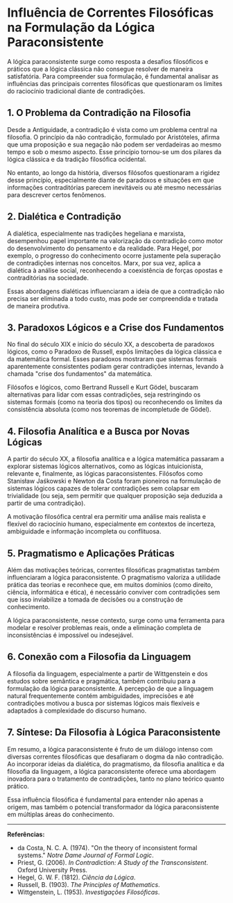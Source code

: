 
# Influência de Correntes Filosóficas na Formulação da Lógica Paraconsistente

A lógica paraconsistente surge como resposta a desafios filosóficos e práticos que a lógica clássica não consegue resolver de maneira satisfatória. Para compreender sua formulação, é fundamental analisar as influências das principais correntes filosóficas que questionaram os limites do raciocínio tradicional diante de contradições.

## 1. O Problema da Contradição na Filosofia

Desde a Antiguidade, a contradição é vista como um problema central na filosofia. O princípio da não contradição, formulado por Aristóteles, afirma que uma proposição e sua negação não podem ser verdadeiras ao mesmo tempo e sob o mesmo aspecto. Esse princípio tornou-se um dos pilares da lógica clássica e da tradição filosófica ocidental.

No entanto, ao longo da história, diversos filósofos questionaram a rigidez desse princípio, especialmente diante de paradoxos e situações em que informações contraditórias parecem inevitáveis ou até mesmo necessárias para descrever certos fenômenos.

## 2. Dialética e Contradição

A dialética, especialmente nas tradições hegeliana e marxista, desempenhou papel importante na valorização da contradição como motor do desenvolvimento do pensamento e da realidade. Para Hegel, por exemplo, o progresso do conhecimento ocorre justamente pela superação de contradições internas nos conceitos. Marx, por sua vez, aplica a dialética à análise social, reconhecendo a coexistência de forças opostas e contraditórias na sociedade.

Essas abordagens dialéticas influenciaram a ideia de que a contradição não precisa ser eliminada a todo custo, mas pode ser compreendida e tratada de maneira produtiva.

## 3. Paradoxos Lógicos e a Crise dos Fundamentos

No final do século XIX e início do século XX, a descoberta de paradoxos lógicos, como o Paradoxo de Russell, expôs limitações da lógica clássica e da matemática formal. Esses paradoxos mostraram que sistemas formais aparentemente consistentes podiam gerar contradições internas, levando à chamada "crise dos fundamentos" da matemática.

Filósofos e lógicos, como Bertrand Russell e Kurt Gödel, buscaram alternativas para lidar com essas contradições, seja restringindo os sistemas formais (como na teoria dos tipos) ou reconhecendo os limites da consistência absoluta (como nos teoremas de incompletude de Gödel).

## 4. Filosofia Analítica e a Busca por Novas Lógicas

A partir do século XX, a filosofia analítica e a lógica matemática passaram a explorar sistemas lógicos alternativos, como as lógicas intuicionista, relevante e, finalmente, as lógicas paraconsistentes. Filósofos como Stanisław Jaśkowski e Newton da Costa foram pioneiros na formulação de sistemas lógicos capazes de tolerar contradições sem colapsar em trivialidade (ou seja, sem permitir que qualquer proposição seja deduzida a partir de uma contradição).

A motivação filosófica central era permitir uma análise mais realista e flexível do raciocínio humano, especialmente em contextos de incerteza, ambiguidade e informação incompleta ou conflituosa.

## 5. Pragmatismo e Aplicações Práticas

Além das motivações teóricas, correntes filosóficas pragmatistas também influenciaram a lógica paraconsistente. O pragmatismo valoriza a utilidade prática das teorias e reconhece que, em muitos domínios (como direito, ciência, informática e ética), é necessário conviver com contradições sem que isso inviabilize a tomada de decisões ou a construção de conhecimento.

A lógica paraconsistente, nesse contexto, surge como uma ferramenta para modelar e resolver problemas reais, onde a eliminação completa de inconsistências é impossível ou indesejável.

## 6. Conexão com a Filosofia da Linguagem

A filosofia da linguagem, especialmente a partir de Wittgenstein e dos estudos sobre semântica e pragmática, também contribuiu para a formulação da lógica paraconsistente. A percepção de que a linguagem natural frequentemente contém ambiguidades, imprecisões e até contradições motivou a busca por sistemas lógicos mais flexíveis e adaptados à complexidade do discurso humano.

## 7. Síntese: Da Filosofia à Lógica Paraconsistente

Em resumo, a lógica paraconsistente é fruto de um diálogo intenso com diversas correntes filosóficas que desafiaram o dogma da não contradição. Ao incorporar ideias da dialética, do pragmatismo, da filosofia analítica e da filosofia da linguagem, a lógica paraconsistente oferece uma abordagem inovadora para o tratamento de contradições, tanto no plano teórico quanto prático.

Essa influência filosófica é fundamental para entender não apenas a origem, mas também o potencial transformador da lógica paraconsistente em múltiplas áreas do conhecimento.

___

**Referências:**

- da Costa, N. C. A. (1974). "On the theory of inconsistent formal systems." *Notre Dame Journal of Formal Logic*.
- Priest, G. (2006). *In Contradiction: A Study of the Transconsistent*. Oxford University Press.
- Hegel, G. W. F. (1812). *Ciência da Lógica*.
- Russell, B. (1903). *The Principles of Mathematics*.
- Wittgenstein, L. (1953). *Investigações Filosóficas*.

